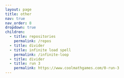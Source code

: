 ```yaml
---
layout: page
title: other
nav: true
nav_order: 8
dropdown: true
children:
  - title: repositories
    permalink: /repos
  - title: divider
  - title: infinite load spell
    permalink: /infinite-loop
  - title: divider
  - title: run 3
    permalink: https://www.coolmathgames.com/0-run-3
---
```

